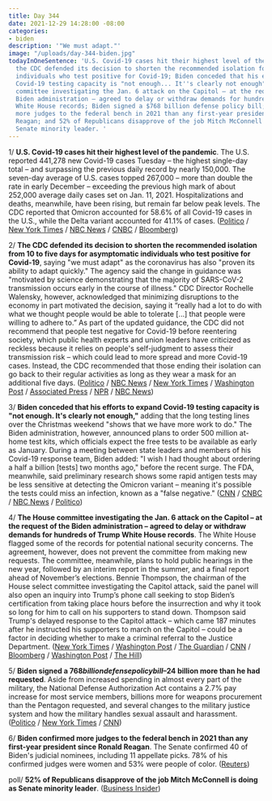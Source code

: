 ```yaml
---
title: Day 344
date: 2021-12-29 14:28:00 -08:00
categories:
- biden
description: '"We must adapt."'
image: "/uploads/day-344-biden.jpg"
todayInOneSentence: 'U.S. Covid-19 cases hit their highest level of the pandemic;
  the CDC defended its decision to shorten the recommended isolation for asymptomatic
  individuals who test positive for Covid-19; Biden conceded that his efforts to expand
  Covid-19 testing capacity is "not enough... It''s clearly not enough"; the House
  committee investigating the Jan. 6 attack on the Capitol – at the request of the
  Biden administration – agreed to delay or withdraw demands for hundreds of Trump
  White House records; Biden signed a $768 billion defense policy bill; Biden confirmed
  more judges to the federal bench in 2021 than any first-year president since Ronald
  Reagan; and 52% of Republicans disapprove of the job Mitch McConnell is doing as
  Senate minority leader. '
---
```


1/ **U.S. Covid-19 cases hit their highest level of the pandemic**. The U.S. reported 441,278 new Covid-19 cases Tuesday – the highest single-day total – and surpassing the previous daily record by nearly 150,000. The seven-day average of U.S. cases topped 267,000 – more than double the rate in early December – exceeding the previous high mark of about 252,000 average daily cases set on Jan. 11, 2021. Hospitalizations and deaths, meanwhile, have been rising, but remain far below peak levels. The CDC reported that Omicron accounted for 58.6% of all Covid-19 cases in the U.S., while the Delta variant accounted for 41.1% of cases. ([Politico](https://www.politico.com/news/2021/12/28/us-new-daily-high-covid-526223) / [New York Times](https://www.nytimes.com/2021/12/28/world/us-covid-case-record-omicron.html) / [NBC News](https://www.nbcnews.com/news/world/omicron-surges-us-uk-others-shatter-covid-records-rcna10279) / [CNBC](https://www.cnbc.com/2021/12/29/us-covid-cases-rise-to-pandemic-high-as-delta-and-omicron-circulate.html) / [Bloomberg](https://www.bloomberg.com/news/articles/2021-12-28/omicron-causes-fewer-u-s-hospitalizations-than-prior-waves?sref=MIBMEEoj))

2/ **The CDC defended its decision to shorten the recommended isolation from 10 to five days for asymptomatic individuals who test positive for Covid-19**, saying "we must adapt" as the coronavirus has also "proven its ability to adapt quickly." The agency said the change in guidance was "motivated by science demonstrating that the majority of SARS-CoV-2 transmission occurs early in the course of illness." CDC Director Rochelle Walensky, however, acknowledged that minimizing disruptions to the economy in part motivated the decision, saying it “really had a lot to do with what we thought people would be able to tolerate \[...\] that people were willing to adhere to.” As part of the updated guidance, the CDC did not recommend that people test negative for Covid-19 before reentering society, which public health experts and union leaders have criticized as reckless because it relies on people's self-judgment to assess their transmission risk – which could lead to more spread and more Covid-19 cases. Instead, the CDC recommended that those ending their isolation can go back to their regular activities as long as they wear a mask for an additional five days. ([Politico](https://www.politico.com/news/2021/12/29/cdc-defends-new-covid-guidelines-526234) / [NBC News](https://www.nbcnews.com/health/health-news/cdc-defends-covid-isolation-guidelines-omicron-surge-rcna10320) / [New York Times](https://www.nytimes.com/2021/12/27/health/omicron-cdc.html) / [Washington Post](https://www.washingtonpost.com/health/2021/12/28/cdc-isolation-guidelines-rationale/) / [Associated Press](https://apnews.com/article/coronavirus-pandemic-science-business-health-rochelle-walensky-d7d609c9c01e200d250df7ca7282c9d6) / [NPR](https://www.npr.org/sections/health-shots/2021/12/28/1068632200/cdc-covid-guidelines-testing) / [NBC News](https://www.nbcnews.com/politics/politics-news/cdc-shortens-isolation-period-asymptomatic-people-who-test-positive-covid-n1286653))

3/ **Biden conceded that his efforts to expand Covid-19 testing capacity is "not enough. It's clearly not enough,"** adding that the long testing lines over the Christmas weekend "shows that we have more work to do." The Biden administration, however, announced plans to order 500 million at-home test kits, which officials expect the free tests to be available as early as January. During a meeting between state leaders and members of his Covid-19 response team, Biden added: "I wish I had thought about ordering a half a billion \[tests\] two months ago," before the recent surge. The FDA, meanwhile, said preliminary research shows some rapid antigen tests may be less sensitive at detecting the Omicron variant – meaning it's possible the tests could miss an infection, known as a "false negative." ([CNN](https://www.cnn.com/2021/12/27/politics/biden-covid-governors/index.html) / [CNBC](https://www.cnbc.com/2021/12/23/biden-wishes-he-thought-about-ordering-500-million-at-home-covid-tests-2-months-ago.html) / [NBC News](https://www.nbcnews.com/politics/politics-news/fda-says-rapid-covid-antigen-tests-may-be-less-sensitive-n1286722) / [Politico](https://www.politico.com/news/2021/12/28/fda-antigen-tests-reduced-sensitivity-omicron-526217))

4/ **The House committee investigating the Jan. 6 attack on the Capitol – at the request of the Biden administration – agreed to delay or withdraw demands for hundreds of Trump White House records**. The White House flagged some of the records for potential national security concerns. The agreement, however, does not prevent the committee from making new requests. The committee, meanwhile, plans to hold public hearings in the new year, followed by an interim report in the summer, and a final report ahead of November’s elections. Bennie Thompson, the chairman of the House select committee investigating the Capitol attack, said the panel will also open an inquiry into Trump’s phone call seeking to stop Biden’s certification from taking place hours before the insurrection and why it took so long for him to call on his supporters to stand down. Thompson said Trump's delayed response to the Capitol attack – which came 187 minutes after he instructed his supporters to march on the Capitol – could be a factor in deciding whether to make a criminal referral to the Justice Department. ([New York Times](https://www.nytimes.com/2021/12/28/us/politics/trump-jan-6.html) / [Washington Post](https://www.washingtonpost.com/politics/january-6-attack-investigation/2021/12/27/e2c37488-62d4-11ec-8ce3-9454d0b46d42_story.html) / [The Guardian](https://www.theguardian.com/us-news/2021/dec/27/capitol-attack-panel-investigate-trump-call-willard-hotel-before-assault) / [CNN](https://www.cnn.com/2021/12/28/politics/january-6-committee-trump-documents/index.html) / [Bloomberg](https://www.bloomberg.com/news/articles/2021-12-27/trump-says-he-didn-t-owe-duty-of-care-to-rivals-on-jan-6?sref=MIBMEEoj) / [Washington Post](https://www.washingtonpost.com/politics/january-6-thompson-trump/2021/12/23/36318a92-6384-11ec-a7e8-3a8455b71fad_story.html) / [The Hill](https://thehill.com/policy/national-security/587171-jan-6-panel-signals-interest-in-whether-trump-committed-crime))

5/ **Biden signed a $768 billion defense policy bill – $24 billion more than he had requested**. Aside from increased spending in almost every part of the military, the National Defense Authorization Act contains a 2.7% pay increase for most service members, billions more for weapons procurement than the Pentagon requested, and several changes to the military justice system and how the military handles sexual assault and harassment. ([Politico](https://www.politico.com/news/2021/12/27/biden-signs-defense-policy-bill-526171) / [New York Times](https://www.nytimes.com/2021/12/27/us/politics/biden-defense-bill.html) / [CNN](https://www.cnn.com/2021/12/27/politics/joe-biden-signs-ndaa/index.html))

6/ **Biden confirmed more judges to the federal bench in 2021 than any first-year president since Ronald Reagan**. The Senate confirmed 40 of Biden's judicial nominees, including 11 appellate picks. 78% of his confirmed judges were women and 53% were people of color. ([Reuters](https://www.reuters.com/legal/government/biden-finishes-2021-with-most-confirmed-judicial-picks-since-reagan-2021-12-28/))

poll/ **52% of Republicans disapprove of the job Mitch McConnell is doing as Senate minority leader**. ([Business Insider](https://www.businessinsider.com/poll-52-percent-republicans-disapprove-mitch-mcconnell-trump-seeks-ouster-2021-12))
